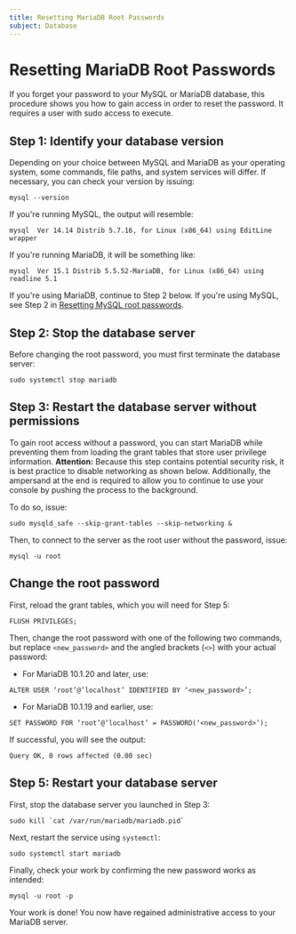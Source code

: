 ```yaml
---
title: Resetting MariaDB Root Passwords
subject: Database
---
```


# Resetting MariaDB Root Passwords
If you forget your password to your MySQL or MariaDB database, this procedure shows you how to gain access in order to reset the password. It requires a user with sudo access to execute.
## Step 1: Identify your database version
Depending on your choice between MySQL and MariaDB as your operating system, some commands, file paths, and system services will differ. If necessary, you can check your version by issuing:
```
mysql --version
```
If you're running MySQL, the output will resemble:
```
mysql  Ver 14.14 Distrib 5.7.16, for Linux (x86_64) using EditLine wrapper
```
If you're running MariaDB, it will be something like:
```
mysql  Ver 15.1 Distrib 5.5.52-MariaDB, for Linux (x86_64) using readline 5.1
```
If you're using MariaDB, continue to Step 2 below. If you're using MySQL, see Step 2 in [Resetting MySQL root passwords](https://www.thermo.io/how-to/security/resetting-mysql-root-passwords).
## Step 2: Stop the database server
Before changing the root password, you must first terminate the database server:
```
sudo systemctl stop mariadb
```
## Step 3: Restart the database server without permissions
To gain root access without a password, you can start MariaDB while preventing them from loading the grant tables that store user privilege information.
**Attention:** Because this step contains potential security risk, it is best practice to disable networking as shown below. Additionally, the ampersand at the end is required to allow you to continue to use your console by pushing the process to the background.

To do so, issue:
```
sudo mysqld_safe --skip-grant-tables --skip-networking &
```
Then, to connect to the server as the root user without the password, issue:
```
mysql -u root
```
## Change the root password
First, reload the grant tables, which you will need for Step 5:
```
FLUSH PRIVILEGES;
```
Then, change the root password with one of the following two commands, but replace `<new_password>` and the angled brackets (`<>`) with your actual password:
* For MariaDB 10.1.20 and later, use:
```
ALTER USER ‘root’@’localhost’ IDENTIFIED BY ‘<new_password>’;
```
* For MariaDB 10.1.19 and earlier, use:
```
SET PASSWORD FOR ‘root’@’localhost’ = PASSWORD(‘<new_password>’);
```
If successful, you will see the output:
```
Query OK, 0 rows affected (0.00 sec)
```
## Step 5: Restart your database server
First, stop the database server you launched in Step 3:
```
sudo kill `cat /var/run/mariadb/mariadb.pid`
```
Next, restart the service using `systemctl`:
```
sudo systemctl start mariadb
```
Finally, check your work by confirming the new password works as intended:
```
mysql -u root -p
```
Your work is done! You now have regained administrative access to your MariaDB server.
